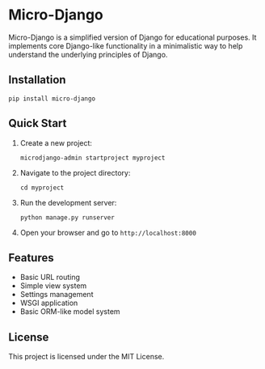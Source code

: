# Micro-Django

Micro-Django is a simplified version of Django for educational purposes. It implements core Django-like functionality in a minimalistic way to help understand the underlying principles of Django.

## Installation

```
pip install micro-django
```

## Quick Start

1. Create a new project:
   ```
   microdjango-admin startproject myproject
   ```

2. Navigate to the project directory:
   ```
   cd myproject
   ```

3. Run the development server:
   ```
   python manage.py runserver
   ```

4. Open your browser and go to `http://localhost:8000`

## Features

- Basic URL routing
- Simple view system
- Settings management
- WSGI application
- Basic ORM-like model system

## License

This project is licensed under the MIT License.